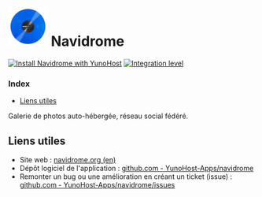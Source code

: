 # <img src="/images/navidrome_logo.png" height="80px" alt="logo de Navidrome"> Navidrome

[![Install Navidrome with YunoHost](https://install-app.yunohost.org/install-with-yunohost.png)](https://install-app.yunohost.org/?app=navidrome) [![Integration level](https://dash.yunohost.org/integration/navidrome.svg)](https://dash.yunohost.org/appci/app/navidrome)

### Index

- [Liens utiles](#liens-utiles)

Galerie de photos auto-hébergée, réseau social fédéré.

## Liens utiles

+ Site web : [navidrome.org (en)](https://www.navidrome.org/)
+ Dépôt logiciel de l'application : [github.com - YunoHost-Apps/navidrome](https://github.com/YunoHost-Apps/navidrome_ynh)
+ Remonter un bug ou une amélioration en créant un ticket (issue) : [github.com - YunoHost-Apps/navidrome/issues](https://github.com/YunoHost-Apps/anfora_ynh/issues)
